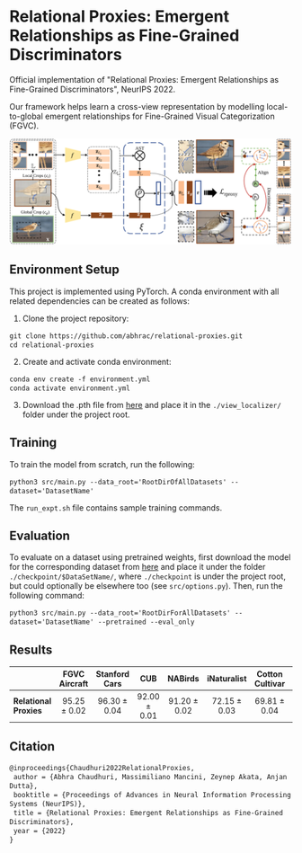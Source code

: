 # Relational Proxies: Emergent Relationships as Fine-Grained Discriminators

Official implementation of "Relational Proxies: Emergent Relationships as Fine-Grained Discriminators",
NeurIPS 2022.

Our framework helps learn a cross-view representation by modelling local-to-global emergent relationships
for Fine-Grained Visual Categorization (FGVC).

![Model Diagram](./assests/relational_proxies_diagram.png)

## Environment Setup

This project is implemented using PyTorch. A conda environment with all related dependencies can be created as follows:
1. Clone the project repository:
```shell
git clone https://github.com/abhrac/relational-proxies.git
cd relational-proxies
```
2. Create and activate conda environment:
```shell
conda env create -f environment.yml
conda activate environment.yml
```
3. Download the .pth file from
[here](https://drive.google.com/file/d/1P556ct4WTxWgZSLsKj4k9PZ52g6StGFA/view?usp=sharing)
and place it in the `./view_localizer/` folder under the project root.

## Training
To train the model from scratch, run the following:
```shell
python3 src/main.py --data_root='RootDirOfAllDatasets' --dataset='DatasetName'
```
The `run_expt.sh` file contains sample training commands.

## Evaluation
To evaluate on a dataset using pretrained weights, first download the model for the corresponding dataset from
[here](https://drive.google.com/drive/folders/1WR9qqFmhArHJqg78wsffhQtAbiW3V77R?usp=sharing)
and place it under the folder `./checkpoint/$DataSetName/`,
where `./checkpoint` is under the project root, but could optionally be elsewhere too
(see `src/options.py`). Then, run the following command:
```shell
python3 src/main.py --data_root='RootDirForAllDatasets' --dataset='DatasetName' --pretrained --eval_only
```

## Results
| |FGVC Aircraft | Stanford Cars |CUB | NABirds | iNaturalist | Cotton Cultivar | Soy Cultivar |
|:-|:-:|:-:|:-:|:-:|:-:|:-:|:-:|
|**Relational Proxies** | 95.25 $\pm$ 0.02| 96.30 $\pm$ 0.04 | 92.00 $\pm$ 0.01 | 91.20 $\pm$ 0.02 |72.15 $\pm$ 0.03 | 69.81 $\pm$ 0.04 | 51.20 $\pm$ 0.02

## Citation
```
@inproceedings{Chaudhuri2022RelationalProxies,
 author = {Abhra Chaudhuri, Massimiliano Mancini, Zeynep Akata, Anjan Dutta},
 booktitle = {Proceedings of Advances in Neural Information Processing Systems (NeurIPS)},
 title = {Relational Proxies: Emergent Relationships as Fine-Grained Discriminators},
 year = {2022}
}
```

